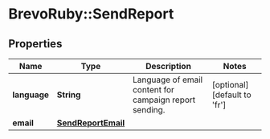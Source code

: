 # BrevoRuby::SendReport

## Properties
Name | Type | Description | Notes
------------ | ------------- | ------------- | -------------
**language** | **String** | Language of email content for campaign report sending. | [optional] [default to &#39;fr&#39;]
**email** | [**SendReportEmail**](SendReportEmail.md) |  | 



